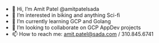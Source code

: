 - 👋 Hi, I’m Amit Patel @amitpatelsada
- 👀 I’m interested in biking and anything Sci-fi
- 🌱 I’m currently learning GCP and Golang
- 💞️ I’m looking to collaborate on GCP AppDev projects
- 📫 How to reach me: amit.patel@sada.com / 310.845.6741

<!---
amitpatelsada/amitpatelsada is a ✨ special ✨ repository because its `README.md` (this file) appears on your GitHub profile.
You can click the Preview link to take a look at your changes.
--->
